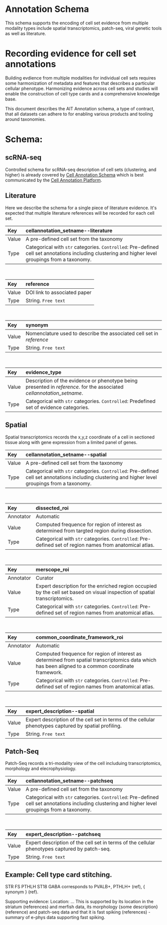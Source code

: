 # Annotation Schema

This schema supports the encoding of cell set evidence from multiple modality types include spatial transcriptomics, patch-seq, viral genetic tools as well as literature.

# Recording evidence for cell set annotations

Building evdience from multiple modalities for individual cell sets requires some harmonization of metadata and features that describes a particular cellular phenotype. Harmonizing evidence across cell sets and studies will enable the construction of cell type cards and a comprehensive knowledge base.

This document describes the AIT Annotation schema, a type of contract, that all datasets can adhere to for enabling various products and tooling around taxonomies.

# Schema:

## scRNA-seq

Controlled schema for scRNA-seq description of cell sets (clustering, and higher) is already covered by [Cell Annotation Schema](https://github.com/cellannotation/cell-annotation-schema) which is best communicated by the [Cell Annotation Platform](https://docs.google.com/document/d/1CqL_t2CMcZF257rvjObDR_2WejsQ019rgUoX0YPJggM/edit?tab=t.0#bookmark=id.90zuscqjyay).

## Literature

Here we describe the schema for a single piece of literature evidence. It's expected that multiple literature references will be recorded for each cell set.

| Key | cellannotation_setname--literature |
| :---  | :--- |
| Value | A pre-defined cell set from the taxonomy |
| Type | Categorical with `str` categories. `Controlled`: Pre-defined cell set annotations including clustering and higher level groupings from a taxonomy. |

<br>

| Key | reference |
| :---  | :--- |
| Value | DOI link to associated paper |
| Type | String. `Free text` |

<br>

| Key | synonym |
| :---  | :--- |
| Value | Nomenclature used to describe the associated cell set in *reference* |
| Type | String. `Free text` |

<br>

| Key | evidence_type |
| :---  | :--- |
| Value | Description of the evidence or phenotype being presented in *reference*. for the associated *cellannotation_setname*. |
| Type | Categorical with `str` categories. `Controlled`: Predefined set of evidence categories. |

## Spatial

Spatial transcriptomics records the x,y,z coordinate of a cell in sectioned tissue along with gene expression from a limited panel of genes.

| Key | cellannotation_setname--spatial |
| :---  | :--- |
| Value | A pre-defined cell set from the taxonomy |
| Type | Categorical with `str` categories. `Controlled`: Pre-defined cell set annotations including clustering and higher level groupings from a taxonomy. |

<br>

| Key | dissected_roi |
| :---  | :--- |
| Annotator | Automatic |
| Value | Computed frequence for region of interest as determined from targted region during dissection. |
| Type | Categorical with `str` categories. `Controlled`: Pre-defined set of region names from anatomical atlas. |

<br>

| Key | merscope_roi |
| :---  | :--- |
| Annotator | Curator |
| Value | Expert description for the enriched region occupied by the cell set based on visual inspection of spatial transcriptomics. |
| Type | Categorical with `str` categories. `Controlled`: Pre-defined set of region names from anatomical atlas. |


<br>

| Key | common_coordinate_framework_roi |
| :---  | :--- |
| Annotator | Automatic |
| Value | Computed frequence for region of interest as determined from spatial transcriptomics data which has been aligned to a common coordinate framework. |
| Type | Categorical with `str` categories. `Controlled`: Pre-defined set of region names from anatomical atlas. |

<br>

| Key | expert_description--spatial |
| :---  | :--- |
| Value | Expert description of the cell set in terms of the cellular phenotypes captured by spatial profiling. |
| Type | String. `Free text` |

## Patch-Seq

Patch-Seq records a tri-modality view of the cell includuing transcriptomics, morphology and elecrophysiology. 

| Key | cellannotation_setname--patchseq |
| :---  | :--- |
| Value | A pre-defined cell set from the taxonomy |
| Type | Categorical with `str` categories. `Controlled`: Pre-defined cell set annotations including clustering and higher level groupings from a taxonomy. |

<br>

| Key | expert_description--patchseq |
| :---  | :--- |
| Value | Expert description of the cell set in terms of the cellular phenotypes captured by patch-seq. |
| Type | String. `Free text` |

## Example: Cell type card stitching. 

STR FS PTHLH ST18 GABA corresponds to PVALB+, PTHLH+ (ref), { synonym } (ref).   

Supporting evidence:
Location:  …  This is supported by its location in the striatum (references) and merfish data, its morphology {some description} (reference) 
and patch-seq data and that it is fast spiking (references) - summary of e-phys data supporting fast spiking.
